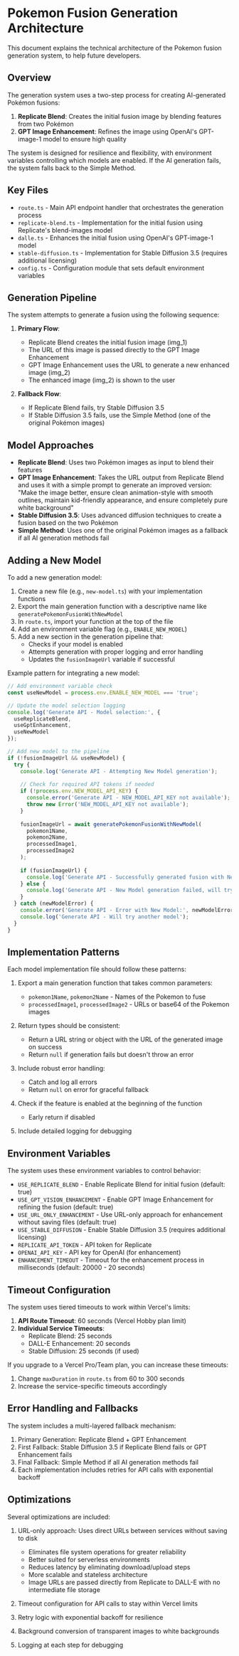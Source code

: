 # Pokemon Fusion Generation Architecture

This document explains the technical architecture of the Pokemon fusion generation system, to help future developers.

## Overview

The generation system uses a two-step process for creating AI-generated Pokémon fusions:
1. **Replicate Blend**: Creates the initial fusion image by blending features from two Pokémon
2. **GPT Image Enhancement**: Refines the image using OpenAI's GPT-image-1 model to ensure high quality

The system is designed for resilience and flexibility, with environment variables controlling which models are enabled. If the AI generation fails, the system falls back to the Simple Method.

## Key Files

- `route.ts` - Main API endpoint handler that orchestrates the generation process
- `replicate-blend.ts` - Implementation for the initial fusion using Replicate's blend-images model
- `dalle.ts` - Enhances the initial fusion using OpenAI's GPT-image-1 model
- `stable-diffusion.ts` - Implementation for Stable Diffusion 3.5 (requires additional licensing)
- `config.ts` - Configuration module that sets default environment variables

## Generation Pipeline

The system attempts to generate a fusion using the following sequence:

1. **Primary Flow**:
   - Replicate Blend creates the initial fusion image (img_1)
   - The URL of this image is passed directly to the GPT Image Enhancement
   - GPT Image Enhancement uses the URL to generate a new enhanced image (img_2)
   - The enhanced image (img_2) is shown to the user

2. **Fallback Flow**:
   - If Replicate Blend fails, try Stable Diffusion 3.5
   - If Stable Diffusion 3.5 fails, use the Simple Method (one of the original Pokémon images)

## Model Approaches

- **Replicate Blend**: Uses two Pokémon images as input to blend their features
- **GPT Image Enhancement**: Takes the URL output from Replicate Blend and uses it with a simple prompt to generate an improved version: "Make the image better, ensure clean animation-style with smooth outlines, maintain kid-friendly appearance, and ensure completely pure white background"
- **Stable Diffusion 3.5**: Uses advanced diffusion techniques to create a fusion based on the two Pokémon
- **Simple Method**: Uses one of the original Pokémon images as a fallback if all AI generation methods fail

## Adding a New Model

To add a new generation model:

1. Create a new file (e.g., `new-model.ts`) with your implementation functions
2. Export the main generation function with a descriptive name like `generatePokemonFusionWithNewModel`
3. In `route.ts`, import your function at the top of the file
4. Add an environment variable flag (e.g., `ENABLE_NEW_MODEL`)
5. Add a new section in the generation pipeline that:
   - Checks if your model is enabled
   - Attempts generation with proper logging and error handling
   - Updates the `fusionImageUrl` variable if successful

Example pattern for integrating a new model:

```typescript
// Add environment variable check
const useNewModel = process.env.ENABLE_NEW_MODEL === 'true';

// Update the model selection logging
console.log('Generate API - Model selection:', { 
  useReplicateBlend,
  useGptEnhancement,
  useNewModel
});

// Add new model to the pipeline
if (!fusionImageUrl && useNewModel) {
  try {
    console.log('Generate API - Attempting New Model generation');
    
    // Check for required API tokens if needed
    if (!process.env.NEW_MODEL_API_KEY) {
      console.error('Generate API - NEW_MODEL_API_KEY not available');
      throw new Error('NEW_MODEL_API_KEY not available');
    }
    
    fusionImageUrl = await generatePokemonFusionWithNewModel(
      pokemon1Name,
      pokemon2Name,
      processedImage1,
      processedImage2
    );
    
    if (fusionImageUrl) {
      console.log('Generate API - Successfully generated fusion with New Model');
    } else {
      console.log('Generate API - New Model generation failed, will try another model');
    }
  } catch (newModelError) {
    console.error('Generate API - Error with New Model:', newModelError);
    console.log('Generate API - Will try another model');
  }
}
```

## Implementation Patterns

Each model implementation file should follow these patterns:

1. Export a main generation function that takes common parameters:
   - `pokemon1Name`, `pokemon2Name` - Names of the Pokemon to fuse
   - `processedImage1`, `processedImage2` - URLs or base64 of the Pokemon images
   
2. Return types should be consistent:
   - Return a URL string or object with the URL of the generated image on success
   - Return `null` if generation fails but doesn't throw an error
   
3. Include robust error handling:
   - Catch and log all errors
   - Return `null` on error for graceful fallback
   
4. Check if the feature is enabled at the beginning of the function
   - Early return if disabled

5. Include detailed logging for debugging

## Environment Variables

The system uses these environment variables to control behavior:

- `USE_REPLICATE_BLEND` - Enable Replicate Blend for initial fusion (default: true)
- `USE_GPT_VISION_ENHANCEMENT` - Enable GPT Image Enhancement for refining the fusion (default: true)
- `USE_URL_ONLY_ENHANCEMENT` - Use URL-only approach for enhancement without saving files (default: true)
- `USE_STABLE_DIFFUSION` - Enable Stable Diffusion 3.5 (requires additional licensing)
- `REPLICATE_API_TOKEN` - API token for Replicate
- `OPENAI_API_KEY` - API key for OpenAI (for enhancement)
- `ENHANCEMENT_TIMEOUT` - Timeout for the enhancement process in milliseconds (default: 20000 - 20 seconds)

## Timeout Configuration

The system uses tiered timeouts to work within Vercel's limits:

1. **API Route Timeout**: 60 seconds (Vercel Hobby plan limit)
2. **Individual Service Timeouts**:
   - Replicate Blend: 25 seconds
   - DALL-E Enhancement: 20 seconds
   - Stable Diffusion: 25 seconds (if used)

If you upgrade to a Vercel Pro/Team plan, you can increase these timeouts:
1. Change `maxDuration` in `route.ts` from 60 to 300 seconds
2. Increase the service-specific timeouts accordingly

## Error Handling and Fallbacks

The system includes a multi-layered fallback mechanism:

1. Primary Generation: Replicate Blend + GPT Enhancement
2. First Fallback: Stable Diffusion 3.5 if Replicate Blend fails or GPT Enhancement fails
3. Final Fallback: Simple Method if all AI generation methods fail
4. Each implementation includes retries for API calls with exponential backoff

## Optimizations

Several optimizations are included:

1. URL-only approach: Uses direct URLs between services without saving to disk
   - Eliminates file system operations for greater reliability
   - Better suited for serverless environments
   - Reduces latency by eliminating download/upload steps
   - More scalable and stateless architecture
   - Image URLs are passed directly from Replicate to DALL-E with no intermediate file storage

2. Timeout configuration for API calls to stay within Vercel limits
3. Retry logic with exponential backoff for resilience
4. Background conversion of transparent images to white backgrounds
5. Logging at each step for debugging

